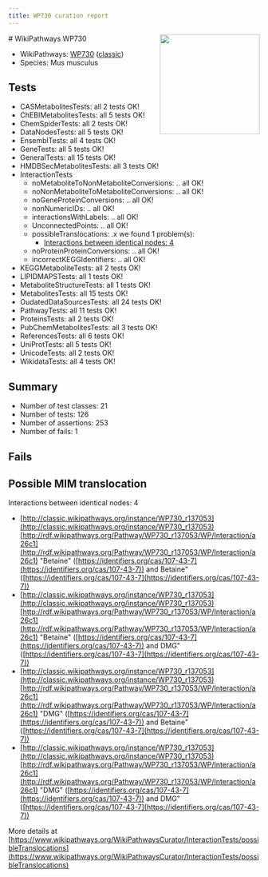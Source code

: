 ```yaml
---
title: WP730 curation report
---
```


<img style="float: right; width: 200px" src="https://upload.wikimedia.org/wikipedia/commons/thumb/8/83/Wplogo_with_text_500.png/640px-Wplogo_with_text_500.png" />
# WikiPathways WP730

* WikiPathways: [WP730](https://wikipathways.org/pathways/WP730) ([classic](https://classic.wikipathways.org/instance/WP730))
* Species: Mus musculus
## Tests
* CASMetabolitesTests: all 2 tests OK!
* ChEBIMetabolitesTests: all 5 tests OK!
* ChemSpiderTests: all 2 tests OK!
* DataNodesTests: all 5 tests OK!
* EnsemblTests: all 4 tests OK!
* GeneTests: all 5 tests OK!
* GeneralTests: all 15 tests OK!
* HMDBSecMetabolitesTests: all 3 tests OK!
* InteractionTests
    * noMetaboliteToNonMetaboliteConversions: .. all OK!
    * noNonMetaboliteToMetaboliteConversions: .. all OK!
    * noGeneProteinConversions: .. all OK!
    * nonNumericIDs: .. all OK!
    * interactionsWithLabels: .. all OK!
    * UnconnectedPoints: .. all OK!
    * possibleTranslocations: .x we found 1 problem(s):
        * [Interactions between identical nodes: 4](#1c118209)
    * noProteinProteinConversions: .. all OK!
    * incorrectKEGGIdentifiers: .. all OK!
* KEGGMetaboliteTests: all 2 tests OK!
* LIPIDMAPSTests: all 1 tests OK!
* MetaboliteStructureTests: all 1 tests OK!
* MetabolitesTests: all 15 tests OK!
* OudatedDataSourcesTests: all 24 tests OK!
* PathwayTests: all 11 tests OK!
* ProteinsTests: all 2 tests OK!
* PubChemMetabolitesTests: all 3 tests OK!
* ReferencesTests: all 6 tests OK!
* UniProtTests: all 5 tests OK!
* UnicodeTests: all 2 tests OK!
* WikidataTests: all 4 tests OK!


## Summary

* Number of test classes: 21
* Number of tests: 126
* Number of assertions: 253
* Number of fails: 1

## Fails

<a name="1c118209" />

## Possible MIM translocation

Interactions between identical nodes: 4

* [http://classic.wikipathways.org/instance/WP730_r137053](http://classic.wikipathways.org/instance/WP730_r137053) [http://rdf.wikipathways.org/Pathway/WP730_r137053/WP/Interaction/a26c1](http://rdf.wikipathways.org/Pathway/WP730_r137053/WP/Interaction/a26c1) "Betaine" ([https://identifiers.org/cas/107-43-7](https://identifiers.org/cas/107-43-7)) and 
Betaine" ([https://identifiers.org/cas/107-43-7](https://identifiers.org/cas/107-43-7))
* [http://classic.wikipathways.org/instance/WP730_r137053](http://classic.wikipathways.org/instance/WP730_r137053) [http://rdf.wikipathways.org/Pathway/WP730_r137053/WP/Interaction/a26c1](http://rdf.wikipathways.org/Pathway/WP730_r137053/WP/Interaction/a26c1) "Betaine" ([https://identifiers.org/cas/107-43-7](https://identifiers.org/cas/107-43-7)) and 
DMG" ([https://identifiers.org/cas/107-43-7](https://identifiers.org/cas/107-43-7))
* [http://classic.wikipathways.org/instance/WP730_r137053](http://classic.wikipathways.org/instance/WP730_r137053) [http://rdf.wikipathways.org/Pathway/WP730_r137053/WP/Interaction/a26c1](http://rdf.wikipathways.org/Pathway/WP730_r137053/WP/Interaction/a26c1) "DMG" ([https://identifiers.org/cas/107-43-7](https://identifiers.org/cas/107-43-7)) and 
Betaine" ([https://identifiers.org/cas/107-43-7](https://identifiers.org/cas/107-43-7))
* [http://classic.wikipathways.org/instance/WP730_r137053](http://classic.wikipathways.org/instance/WP730_r137053) [http://rdf.wikipathways.org/Pathway/WP730_r137053/WP/Interaction/a26c1](http://rdf.wikipathways.org/Pathway/WP730_r137053/WP/Interaction/a26c1) "DMG" ([https://identifiers.org/cas/107-43-7](https://identifiers.org/cas/107-43-7)) and 
DMG" ([https://identifiers.org/cas/107-43-7](https://identifiers.org/cas/107-43-7))


More details at [https://www.wikipathways.org/WikiPathwaysCurator/InteractionTests/possibleTranslocations](https://www.wikipathways.org/WikiPathwaysCurator/InteractionTests/possibleTranslocations)


